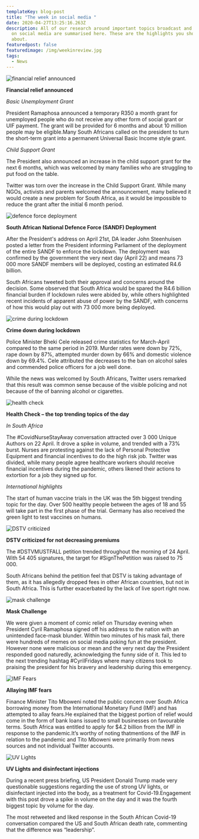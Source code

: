 ```yaml
---
templateKey: blog-post
title: "The week in social media "
date: 2020-04-27T13:25:16.263Z
description: All of our research around important topics broadcast and discussed
  on social media are summarised here. These are the highlights you should know
  about.
featuredpost: false
featuredimage: /img/weekinreview.jpg
tags:
  - News
---
```

![financial relief announced](/img/financial-relief-announced.png "financial relief announced")

**Financial relief announced**

*Basic Unemployment Grant*

President Ramaphosa announced a temporary R350 a month grant for unemployed people who do not receive any other form of social grant or UIF payment. The grant will be provided for 6 months and about 10 million people may be eligible.Many South Africans called on the president to turn the short-term grant into a permanent Universal Basic Income style grant.

*Child Support Grant*

The President also announced an increase in the child support grant for the next 6 months, which was welcomed by many families who are struggling to put food on the table.

Twitter was torn over the increase in the Child Support Grant. While many NGOs, activists and parents welcomed the announcement, many believed it would create a new problem for South Africa, as it would be impossible to reduce the grant after the initial 6 month period.

![defence force deployment](/img/sandf-deployment.png "defence force deployment")

**South African National Defence Force (SANDF) Deployment**

After the President's address on April 21st, DA leader John Steenhuisen posted a letter from the President informing Parliament of the deployment of the entire SANDF to enforce the lockdown. The deployment was confirmed by the government the very next day (April 22) and means 73 000 more SANDF members will be deployed, costing an estimated R4.6 billion.

South Africans tweeted both their approval and concerns around the decision. Some observed that South Africa would be spared the R4.6 billion financial burden if lockdown rules were abided by, while others highlighted recent incidents of apparent abuse of power by the SANDF, with concerns of how this would play out with 73 000 more being deployed.

![crime during lockdown](/img/crime-down-during-lockdown.png "crime during lockdown")

**Crime down during lockdown**

Police Minister Bheki Cele released crime statistics for March-April compared to the same period in 2019. Murder rates were down by 72%, rape down by 87%, attempted murder down by 66% and domestic violence down by 69.4%. Cele attributed the decreases to the ban on alcohol sales and commended police officers for a job well done.

While the news was welcomed by South Africans, Twitter users remarked that this result was common sense because of the visible policing and not because of the of banning alcohol or cigarettes.

![health check](/img/health-check.png "health check")

**Health Check – the top trending topics of the day**

*In South Africa*

The #CovidNurseStayAway conversation attracted over 3 000 Unique Authors on 22 April. It drove a spike in volume, and trended with a 73% burst. Nurses are protesting against the lack of Personal Protective Equipment and financial incentives to do the high risk job. Twitter was divided, while many people agree healthcare workers should receive financial incentives during the pandemic, others likened their actions to extortion for a job they signed up for.

*International highlights*

The start of human vaccine trials in the UK was the 5th biggest trending topic for the day. Over 500 healthy people between the ages of 18 and 55 will take part in the first phase of the trial. Germany has also received the green light to test vaccines on humans.

![DSTV criticized](/img/dstv-criticized.png "DSTV criticized")

**DSTV criticized for not decreasing premiums**

The #DSTVMUSTFALL petition trended throughout the morning of 24 April. With 54 405 signatures, the target for #SignThePetition was raised to 75 000.

South Africans behind the petition feel that DSTV is taking advantage of them, as it has allegedly dropped fees in other African countries, but not in South Africa. This is further exacerbated by the lack of live sport right now.

![mask challenge](/img/mask-challenge.png "mask challenge")

**Mask Challenge**

We were given a moment of comic relief on Thursday evening when President Cyril Ramaphosa signed off his address to the nation with an unintended face-mask blunder. Within two minutes of his mask fail, there were hundreds of memes on social media poking fun at the president. However none were malicious or mean and the very next day the President responded good naturedly, acknowledging the funny side of it. This led to the next trending hashtag #CyrilFridays where many citizens took to praising the president for his bravery and leadership during this emergency.

![IMF Fears](/img/allaying-imf-fears.png "IMF Fears")

**Allaying IMF fears**

Finance Minister Tito Mboweni noted the public concern over South Africa borrowing money from the International Monetary Fund (IMF) and has attempted to allay fears.He explained that the biggest portion of relief would come in the form of bank loans issued to small businesses on favourable terms. South Africa was entitled to apply for $4.2 billion from the IMF in response to the pandemic.It’s worthy of noting thatmentions of the IMF in relation to the pandemic and Tito Mboweni were primarily from news sources and not individual Twitter accounts.

![UV Lights](/img/uv-lights.png "UV Lights")

**UV Lights and disinfectant injections**

During a recent press briefing, US President Donald Trump made very questionable suggestions regarding the use of strong UV lights, or disinfectant injected into the body, as a treatment for Covid-19.Engagement with this post drove a spike in volume on the day and it was the fourth biggest topic by volume for the day.

The most retweeted and liked response in the South African Covid-19 conversation compared the US and South African death rate, commenting that the difference was “leadership”.